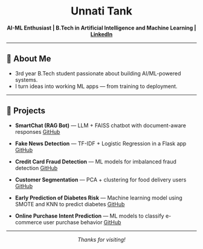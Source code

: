 <h1 align="center">Unnati Tank</h1>
<p align="center"><strong>AI-ML Enthusiast | B.Tech in Artificial Intelligence and Machine Learning | <a href="https://www.linkedin.com/in/unnati-tank-a43404285/" target="_blank">LinkedIn</a> </strong></p> 

---

## 🧠 About Me  
- 3rd year B.Tech student passionate about building AI/ML-powered systems.  
- I turn ideas into working ML apps — from training to deployment.

---

## 🚀 Projects
- **SmartChat (RAG Bot)** — LLM + FAISS chatbot with document-aware responses  <a href="https://github.com/unnatii14/Smart-Chatbot">GitHub</a> 

- **Fake News Detection** — TF-IDF + Logistic Regression in a Flask app  <a href="https://github.com/unnatii14/Fake-News-Detection-using-Machine-Learning">GitHub</a> 

- **Credit Card Fraud Detection** — ML models for imbalanced fraud detection <a href="https://github.com/unnatii14/Credit-card-fraud-detection">GitHub</a> 

- **Customer Segmentation** — PCA + clustering for food delivery users <a href="https://github.com/unnatii14/food-delivery-customer-segmentation">GitHub</a> 

- **Early Prediction of Diabetes Risk** — Machine learning model using SMOTE and KNN to predict diabetes <a href="https://github.com/unnatii14/early-diabetes-risk-prediction">GitHub</a>

- **Online Purchase Intent Prediction** — ML models to classify e-commerce user purchase behavior <a href="https://github.com/unnatii14/Predicting-Online-Purchase-Intent">GitHub</a>
---

<p align="center"><i>Thanks for visiting!</i></p>



<!--
**unnatii14/unnatii14** is a ✨ _special_ ✨ repository because its `README.md` (this file) appears on your GitHub profile.

Here are some ideas to get you started:

- 🔭 I’m currently working on ...
- 🌱 I’m currently learning ...
- 👯 I’m looking to collaborate on ...
- 🤔 I’m looking for help with ...
- 💬 Ask me about ...
- 📫 How to reach me: ...
- 😄 Pronouns: ...
- ⚡ Fun fact: ...
-->
